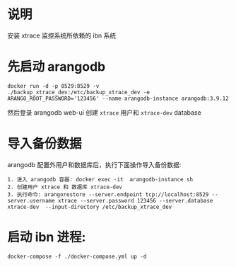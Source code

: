 # 说明
安装 xtrace 监控系统所依赖的 ibn 系统

# 先启动 arangodb
```shell
docker run -d -p 8529:8529 -v ./backup_xtrace_dev:/etc/backup_xtrace_dev -e ARANGO_ROOT_PASSWORD='123456' --name arangodb-instance arangodb:3.9.12
```

然后登录 arangodb web-ui 创建 `xtrace` 用户和 `xtrace-dev` database

# 导入备份数据
arangodb 配置外用户和数据库后，执行下面操作导入备份数据:
```shell
1. 进入 arangodb 容器: docker exec -it  arangodb-instance sh
2. 创建用户 xtrace 和 数据库 xtrace-dev
3. 执行命令: arangorestore --server.endpoint tcp://localhost:8529 --server.username xtrace --server.password 123456 --server.database xtrace-dev  --input-directory /etc/backup_xtrace_dev 
```

# 启动 ibn 进程:
```shell
docker-compose -f ./docker-compose.yml up -d
```